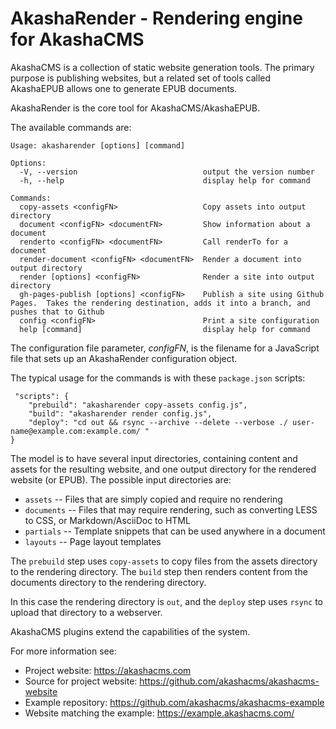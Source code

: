 # AkashaRender - Rendering engine for AkashaCMS

AkashaCMS is a collection of static website generation tools.  The primary purpose is publishing websites, but a related set of tools called AkashaEPUB allows one to generate EPUB documents.

AkashaRender is the core tool for AkashaCMS/AkashaEPUB.

The available commands are:

```
Usage: akasharender [options] [command]

Options:
  -V, --version                            output the version number
  -h, --help                               display help for command

Commands:
  copy-assets <configFN>                   Copy assets into output directory
  document <configFN> <documentFN>         Show information about a document
  renderto <configFN> <documentFN>         Call renderTo for a document
  render-document <configFN> <documentFN>  Render a document into output directory
  render [options] <configFN>              Render a site into output directory
  gh-pages-publish [options] <configFN>    Publish a site using Github Pages.  Takes the rendering destination, adds it into a branch, and pushes that to Github
  config <configFN>                        Print a site configuration
  help [command]                           display help for command
```

The configuration file parameter, _configFN_, is the filename for a JavaScript file that sets up an AkashaRender configuration object.

The typical usage for the commands is with these `package.json` scripts:

```
 "scripts": {
    "prebuild": "akasharender copy-assets config.js",
    "build": "akasharender render config.js",
    "deploy": "cd out && rsync --archive --delete --verbose ./ user-name@example.com:example.com/ "
}
```

The model is to have several input directories, containing content and assets for the resulting website, and one output directory for the rendered website (or EPUB).  The possible input directories are:

* `assets` -- Files that are simply copied and require no rendering
* `documents` -- Files that may require rendering, such as converting LESS to CSS, or Markdown/AsciiDoc to HTML
* `partials` -- Template snippets that can be used anywhere in a document
* `layouts` -- Page layout templates

The `prebuild` step uses `copy-assets` to copy files from the assets directory to the rendering directory.  The `build` step then renders content from the documents directory to the rendering directory.

In this case the rendering directory is `out`, and the `deploy` step uses `rsync` to upload that directory to a webserver.

AkashaCMS plugins extend the capabilities of the system.

For more information see:

* Project website:  https://akashacms.com
* Source for project website: https://github.com/akashacms/akashacms-website
* Example repository: https://github.com/akashacms/akashacms-example
* Website matching the example: https://example.akashacms.com/
